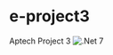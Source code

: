 # e-project3
Aptech Project 3
![.Net 7](https://devblogs.microsoft.com/dotnet/wp-content/uploads/sites/10/2022/11/Download-NET-7.png)
